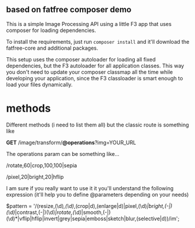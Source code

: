 
## based on fatfree composer demo

This is a simple Image Processing API using a little F3 app that uses composer for loading dependencies.

To install the requirements, just run `composer install` and it'll download the fatfree-core and additional packages.

This setup uses the composer autoloader for loading all fixed dependencies, but the F3 autoloader for all application classes. 
This way you don't need to update your composer classmap all the time while developing your application, since the F3 classloader is smart enough to load your files dynamically. 

# methods 

Different methods (i need to list them all) but the classic route is something like

**GET** /image/transform/**@operations**?img=YOUR_URL 

The operations param can be something like... 

/rotate,60|crop,100,100|sepia

/pixel,20|bright,20|hflip

I am sure if you really want to use it it you'll understand the following expression (it'll help you to define @parameters depending on your needs)

 $pattern = '/(resize,(\d)*,(\d)*,(crop|d),(enlarge|d)|pixel,(\d)*|bright,(-|)(\d)*|contrast,(-|)(\d)*|rotate,(\d)*|smooth,(-|)(\d)*|vflip|hflip|invert|grey|sepia|emboss|sketch|blur,(selective|d))/im';
